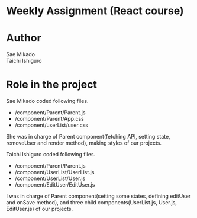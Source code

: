 # Weekly Assignment (React course)

# Author
Sae Mikado<br>
Taichi Ishiguro

# Role in the project
Sae Mikado coded following files.

* /component/Parent/Parent.js
* /component/Parent/App.css
* /component/userList/user.css

She was in charge of Parent component(fetching API, setting state, removeUser and render method), making styles of our projects.<br>

Taichi Ishiguro coded following files.

* /component/Parent/Parent.js
* /component/UserList/UserList.js
* /component/UserList/User.js
* /component/EditUser/EditUser.js

I was in charge of Parent component(setting some states, defining editUser and onSave method), and three child components(UserList.js, User.js, EditUser.js) of our projects.
